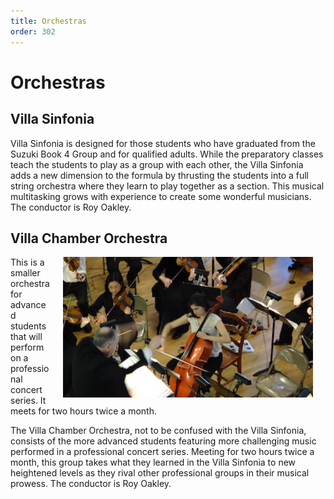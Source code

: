 ```yaml
---
title: Orchestras
order: 302
---
```


# Orchestras

## Villa Sinfonia

 Villa Sinfonia is designed for those students who have graduated from the Suzuki Book 4 Group and for qualified adults. While the preparatory classes teach the students to play as a group with each other, the Villa Sinfonia adds a new dimension to the formula by thrusting the students into a full string orchestra where they learn to play together as a section. This musical multitasking grows with experience to create some wonderful musicians. The conductor is Roy Oakley.

## Villa Chamber Orchestra

<img style="float: right; margin-right: 20px; margin-left: 20px; margin-bottom: 10px; " width="400px" src="/images/cello.jpg"/> This is a smaller orchestra for advanced students that will perform on a professional concert series. It meets for two hours twice a month.

 The Villa Chamber Orchestra, not to be confused with the Villa Sinfonia, consists of the more advanced students featuring more challenging music performed in a professional concert series. Meeting for two hours twice a month, this group takes what they learned in the Villa Sinfonia to new heightened levels as they rival other professional groups in their musical prowess. The conductor is Roy Oakley.

